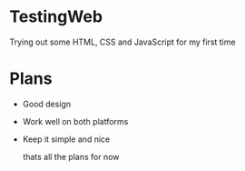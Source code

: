 # TestingWeb
Trying out some HTML, CSS and JavaScript for my first time

# Plans
- Good design
- Work well on both platforms
- Keep it simple and nice

  thats all the plans for now
